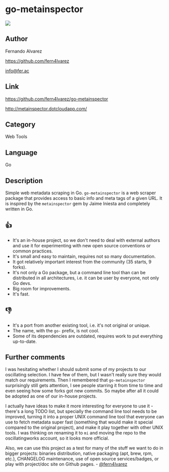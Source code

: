 go-metainspector
================
[![](https://img.shields.io/badge/oscillating-works-blue.svg?style=flat)](https://github.com/oscillatingworks/compass#phases)

Author
------
Fernando Alvarez

https://github.com/fern4lvarez

info@fer.ac

Link
----
https://github.com/fern4lvarez/go-metainspector

http://metainspector.dotcloudapp.com/

Category
--------
Web Tools

Language
--------
Go

Description
-----------
Simple web metadata scraping in Go. `go-metainspector` is a web scraper package that
provides access to basic info and meta tags of a given URL. It is inspired by the
`metainspector` gem by Jaime Iniesta and completely written in Go.

:thumbsup:
----------
- It's an in-house project, so we don't need to deal with external authors and use it
  for experimenting with new open source conventions or common practices.
- It's small and easy to maintain, requires not so many documentation.
- It got relatively important interest from the community (35 starts, 9 forks).
- It's not only a Go package, but a command line tool than can be distributed in all
  architectures, i.e. it can be user by everyone, not only Go devs.
- Big room for improvements.
- It's fast.

:thumbsdown:
------------
- It's a port from another existing tool, i.e. it's not original or unique.
- The name, with the `go-` prefix, is not cool.
- Some of its dependencies are outdated, requires work to put everything
  up-to-date.

Further comments
----------------
I was hesitating whether I should submit some of my projects to our oscillating
selection. I have few of them, but I wasn't really sure they would match our requirements.
Then I remembered that `go-metainspector` surprisingly still gets attention, I see people
starring it from time to time and even seeing how some forks got new commits. So
maybe after all it could be adopted as one of our in-house projects.

I actually have ideas to make it more interesting for everyone to use it - there's a long
TODO list, but specially the command line tool needs to be improved, turning it
into a proper UNIX command line tool that everyone can use to fetch metadata super
fast (something that would make it special compared to the original project), and make it
play together with other UNIX tools. I was thinking on renaming it to `mi` and moving
the repo to the oscillatingworks account, so it looks more official.

Also, we can use this project as a test for many of the stuff we want to do in bigger
projects: binaries distribution, native packaging (apt, brew, rpm, etc.), CHANGELOG maintenance,
use of open source services/badges, or play with project/doc site on Github pages. -
[@fern4lvarez](https://github.com/fern4lvarez)
